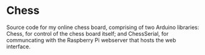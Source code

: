 # Chess

Source code for my online chess board, comprising of two Arduino libraries: Chess, for control of the chess board itself; and ChessSerial, for communcating with the Raspberry Pi webserver that hosts the web interface. 
